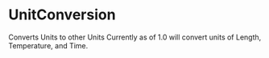 # UnitConversion
Converts Units to other Units
Currently as of 1.0 will convert units of Length, Temperature, and Time.
